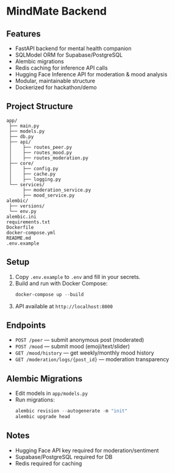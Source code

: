 # MindMate Backend

## Features
- FastAPI backend for mental health companion
- SQLModel ORM for Supabase/PostgreSQL
- Alembic migrations
- Redis caching for inference API calls
- Hugging Face Inference API for moderation & mood analysis
- Modular, maintainable structure
- Dockerized for hackathon/demo

## Project Structure
```
app/
 ├── main.py
 ├── models.py
 ├── db.py
 ├── api/
 │    ├── routes_peer.py
 │    ├── routes_mood.py
 │    ├── routes_moderation.py
 ├── core/
 │    ├── config.py
 │    ├── cache.py
 │    ├── logging.py
 └── services/
      ├── moderation_service.py
      ├── mood_service.py
alembic/
 ├── versions/
 └── env.py
alembic.ini
requirements.txt
Dockerfile
docker-compose.yml
README.md
.env.example
```

## Setup
1. Copy `.env.example` to `.env` and fill in your secrets.
2. Build and run with Docker Compose:
   ```powershell
   docker-compose up --build
   ```
3. API available at `http://localhost:8000`

## Endpoints
- `POST /peer` — submit anonymous post (moderated)
- `POST /mood` — submit mood (emoji/text/slider)
- `GET /mood/history` — get weekly/monthly mood history
- `GET /moderation/logs/{post_id}` — moderation transparency

## Alembic Migrations
- Edit models in `app/models.py`
- Run migrations:
  ```powershell
  alembic revision --autogenerate -m "init"
  alembic upgrade head
  ```

## Notes
- Hugging Face API key required for moderation/sentiment
- Supabase/PostgreSQL required for DB
- Redis required for caching
